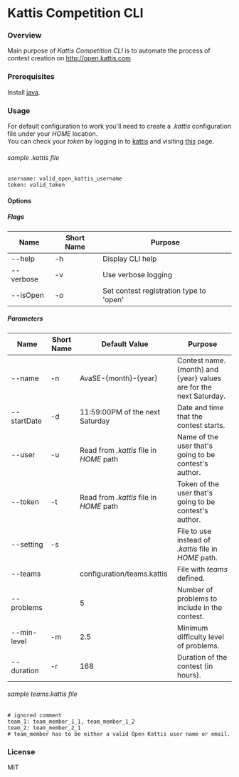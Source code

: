 # Kattis Competition CLI

### Overview
Main purpose of _Kattis Competition CLI_ is to automate the process of contest creation on http://open.kattis.com

### Prerequisites
Install [java](https://www.java.com/en/download/help/download_options.xml).

### Usage
For default configuration to work you'll need to create a _.kattis_ configuration file under your _HOME_ location. \
You can check your _token_ by logging in to [kattis](https://open.kattis.com) and visiting [this](https://open.kattis.com/download/kattisrc) page.

###### sample _.kattis_ file
```
username: valid_open_kattis_username
token: valid_token
```

#### Options

##### Flags
Name  | Short Name | Purpose
------------- | ------------- | -------------
--help  | -h | Display CLI help
--verbose | -v | Use verbose logging
--isOpen | -o | Set contest registration type to 'open'

##### Parameters
Name  | Short Name | Default Value | Purpose | 
------------------------ | ------------------------ | ------------------------ | ------------- 
--name  | -n | AvaSE-{month}-{year} | Contest name. {month} and {year} values are for the next Saturday.
--startDate | -d | 11:59:00PM of the next Saturday | Date and time that the contest starts.
--user | -u | Read from _.kattis_ file in _HOME_ path | Name of the user that's going to be contest's author.
--token | -t | Read from _.kattis_ file in _HOME_ path | Token of the user that's going to be contest's author.
--setting | -s | | File to use instead of _.kattis_ file in _HOME_ path.
--teams | | configuration/teams.kattis | File with _teams_ defined.
--problems | | 5 | Number of problems to include in the contest.
--min-level | -m | 2.5 | Minimum difficulty level of problems.
--duration | -r | 168 | Duration of the contest (in hours).

###### sample _teams.kattis_ file
```
# ignored comment
team_1: team_member_1_1, team_member_1_2
team_2: team_member_2_1
# team_member has to be either a valid Open Kattis user name or email.
```

### License
MIT

